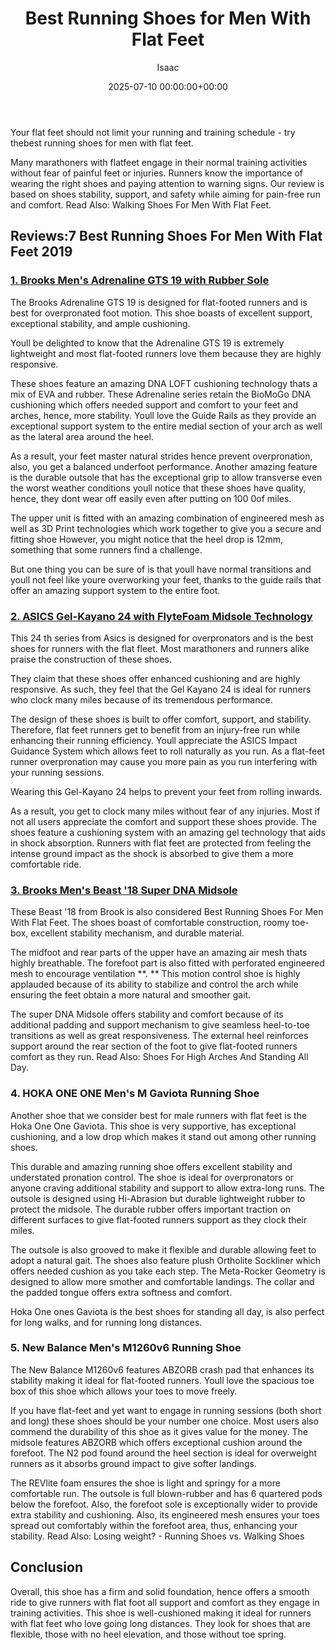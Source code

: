 ﻿---
title: Best Running Shoes for Men With Flat Feet
description: Your flat feet should not limit your running and training schedule - try thebest running shoes for men with flat feet. Many marathoners with flatfeet engage...
slug: /best-running-shoes-for-men-with-flat-feet/
date: 2025-07-10 00:00:00+00:00
lastmod: 2025-07-10 00:00:00+03:00
author: Isaac
categories:

- Running shoes
tags:

- running-shoes

- shoe

- men
layout: post
---

Your flat feet should not limit your running and training schedule - try thebest running shoes for men with flat feet.

Many marathoners with flatfeet engage in their normal training activities without fear of painful feet or injuries. Runners know the importance of wearing the right shoes and paying attention to warning signs. Our review is based on shoes stability, support, and safety while aiming for pain-free run and comfort. Read Also: Walking Shoes For Men With Flat Feet.

##  Reviews:7 Best Running Shoes For Men With Flat Feet 2019

###  [1. Brooks Men's Adrenaline GTS 19 with Rubber Sole](https://www.amazon.com/dp/B07C6JMJR4/?tag=p-policy-20)

The Brooks Adrenaline GTS 19 is designed for flat-footed runners and is best for overpronated foot motion. This shoe boasts of excellent support, exceptional stability, and ample cushioning.

Youll be delighted to know that the Adrenaline GTS 19 is extremely lightweight and most flat-footed runners love them because they are highly responsive.

These shoes feature an amazing DNA LOFT cushioning technology thats a mix of EVA and rubber. These Adrenaline series retain the BioMoGo DNA cushioning which offers needed support and comfort to your feet and arches, hence, more stability. Youll love the Guide Rails as they provide an exceptional support system to the entire medial section of your arch as well as the lateral area around the heel.

As a result, your feet master natural strides hence prevent overpronation, also, you get a balanced underfoot performance. Another amazing feature is the durable outsole that has the exceptional grip to allow transverse even the worst weather conditions youll notice that these shoes have quality, hence, they dont wear off easily even after putting on 100 0of miles.

The upper unit is fitted with an amazing combination of engineered mesh as well as 3D Print technologies which work together to give you a secure and fitting shoe However, you might notice that the heel drop is 12mm, something that some runners find a challenge.

But one thing you can be sure of is that youll have normal transitions and youll not feel like youre overworking your feet, thanks to the guide rails that offer an amazing support system to the entire foot.

###  [2. ASICS Gel-Kayano 24 with FlyteFoam Midsole Technology](https://www.amazon.com/dp/B071F7TM59/?tag=p-policy-20)

This 24 th series from Asics is designed for overpronators and is the best shoes for runners with the flat fleet. Most marathoners and runners alike praise the construction of these shoes.

They claim that these shoes offer enhanced cushioning and are highly responsive. As such, they feel that the Gel Kayano 24 is ideal for runners who clock many miles because of its tremendous performance.

The design of these shoes is built to offer comfort, support, and stability. Therefore, flat feet runners get to benefit from an injury-free run while enhancing their running efficiency. Youll appreciate the ASICS Impact Guidance System which allows feet to roll naturally as you run. As a flat-feet runner overpronation may cause you more pain as you run interfering with your running sessions.

Wearing this Gel-Kayano 24 helps to prevent your feet from rolling inwards.

As a result, you get to clock many miles without fear of any injuries. Most if not all users appreciate the comfort and support these shoes provide. The shoes feature a cushioning system with an amazing gel technology that aids in shock absorption. Runners with flat feet are protected from feeling the intense ground impact as the shock is absorbed to give them a more comfortable ride.

###  [3. Brooks Men's Beast '18 Super DNA Midsole](https://www.amazon.com/dp/B077TD3C6G/?tag=p-policy-20)

These Beast '18 from Brook is also considered Best Running Shoes For Men With Flat Feet. The shoes boast of comfortable construction, roomy toe-box, excellent stability mechanism, and durable material.

The midfoot and rear parts of the upper have an amazing air mesh thats highly breathable. The forefoot part is also fitted with perforated engineered mesh to encourage ventilation **. ** This motion control shoe is highly applauded because of its ability to stabilize and control the arch while ensuring the feet obtain a more natural and smoother gait.

The super DNA Midsole offers stability and comfort because of its additional padding and support mechanism to give seamless heel-to-toe transitions as well as great responsiveness. The external heel reinforces support around the rear section of the foot to give flat-footed runners comfort as they run. Read Also: Shoes For High Arches And Standing All Day.

###  **4. HOKA ONE ONE Men's M Gaviota Running Shoe**

Another shoe that we consider best for male runners with flat feet is the Hoka One One Gaviota. This shoe is very supportive, has exceptional cushioning, and a low drop which makes it stand out among other running shoes.

This durable and amazing running shoe offers excellent stability and understated pronation control. The shoe is ideal for overpronators or anyone craving additional stability and support to allow extra-long runs. The outsole is designed using Hi-Abrasion but durable lightweight rubber to protect the midsole. The durable rubber offers important traction on different surfaces to give flat-footed runners support as they clock their miles.

The outsole is also grooved to make it flexible and durable allowing feet to adopt a natural gait. The shoes also feature plush Ortholite Sockliner which offers needed cushion as you take each step. The Meta-Rocker Geometry is designed to allow more smother and comfortable landings. The collar and the padded tongue offers extra softness and comfort.

Hoka One ones Gaviota is the best shoes for standing all day, is also perfect for long walks, and for running long distances.

###  **5. New Balance Men's M1260v6 Running Shoe**

The New Balance M1260v6 features ABZORB crash pad that enhances its stability making it ideal for flat-footed runners. Youll love the spacious toe box of this shoe which allows your toes to move freely.

If you have flat-feet and yet want to engage in running sessions (both short and long) these shoes should be your number one choice. Most users also commend the durability of this shoe as it gives value for the money. The midsole features ABZORB which offers exceptional cushion around the forefoot. The N2 pod found around the heel section is ideal for overweight runners as it absorbs ground impact to give softer landings.

The REVlite foam ensures the shoe is light and springy for a more comfortable run. The outsole is full blown-rubber and has 6 quartered pods below the forefoot. Also, the forefoot sole is exceptionally wider to provide extra stability and cushioning. Also, its engineered mesh ensures your toes spread out comfortably within the forefoot area, thus, enhancing your stability. Read Also: Losing weight? - Running Shoes vs. Walking Shoes

##  Conclusion

Overall, this shoe has a firm and solid foundation, hence offers a smooth ride to give runners with flat foot all support and comfort as they engage in training activities. This shoe is well-cushioned making it ideal for runners with flat feet who love going long distances. They look for shoes that are flexible, those with no heel elevation, and those without toe spring.
